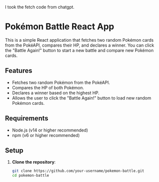 I took the fetch code from chatgpt.

# Pokémon Battle React App

This is a simple React application that fetches two random Pokémon cards from the PokéAPI, compares their HP, and declares a winner. You can click the "Battle Again!" button to start a new battle and compare new Pokémon cards.

## Features

- Fetches two random Pokémon from the PokéAPI.
- Compares the HP of both Pokémon.
- Declares a winner based on the highest HP.
- Allows the user to click the "Battle Again!" button to load new random Pokémon cards.

## Requirements

- Node.js (v14 or higher recommended)
- npm (v6 or higher recommended)

## Setup

1. **Clone the repository**:

   ```bash
   git clone https://github.com/your-username/pokemon-battle.git
   cd pokemon-battle
